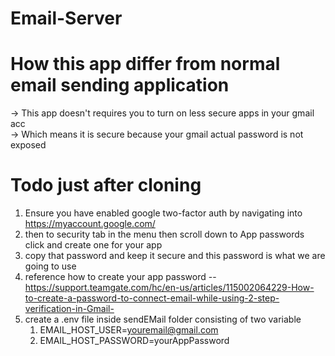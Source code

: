 # Email-Server

# How this app differ from normal email sending application

-> This app doesn't requires you to turn on less secure apps in your gmail acc\
-> Which means it is secure because your gmail actual password is not exposed


# Todo just after cloning
1) Ensure you have enabled google two-factor auth by navigating into https://myaccount.google.com/
2) then to security tab in the menu then scroll down to App passwords click and create one for your app
3) copy that password and keep it secure and this password is what we are going to use
4) reference how to create your app password -- https://support.teamgate.com/hc/en-us/articles/115002064229-How-to-create-a-password-to-connect-email-while-using-2-step-verification-in-Gmail-  
5) create a .env file inside sendEMail folder
    consisting of two variable
    1) EMAIL_HOST_USER=youremail@gmail.com
    2) EMAIL_HOST_PASSWORD=yourAppPassword
